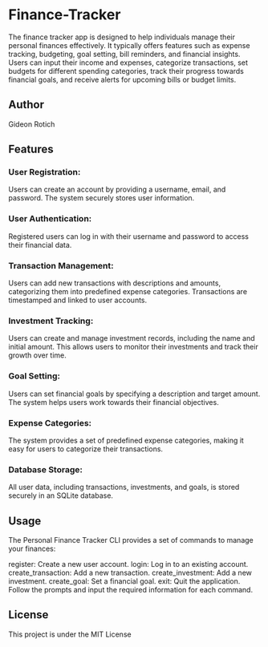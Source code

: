 # Finance-Tracker
The finance tracker app is designed to help individuals manage their personal finances effectively. It typically offers features such as expense tracking, budgeting, goal setting, bill reminders, and financial insights. Users can input their income and expenses, categorize transactions, set budgets for different spending categories, track their progress towards financial goals, and receive alerts for upcoming bills or budget limits.

## Author
Gideon Rotich

## Features
### User Registration:
Users can create an account by providing a username, email, and password. The system securely stores user information.

### User Authentication: 
Registered users can log in with their username and password to access their financial data.

### Transaction Management: 
Users can add new transactions with descriptions and amounts, categorizing them into predefined expense categories. Transactions are timestamped and linked to user accounts.

### Investment Tracking: 
Users can create and manage investment records, including the name and initial amount. This allows users to monitor their investments and track their growth over time.

### Goal Setting: 
Users can set financial goals by specifying a description and target amount. The system helps users work towards their financial objectives.

### Expense Categories:
The system provides a set of predefined expense categories, making it easy for users to categorize their transactions.

### Database Storage: 
All user data, including transactions, investments, and goals, is stored securely in an SQLite database.

## Usage
The Personal Finance Tracker CLI provides a set of commands to manage your finances:

register: Create a new user account.
login: Log in to an existing account.
create_transaction: Add a new transaction.
create_investment: Add a new investment.
create_goal: Set a financial goal.
exit: Quit the application.
Follow the prompts and input the required information for each command.

## License
This project is under the MIT License